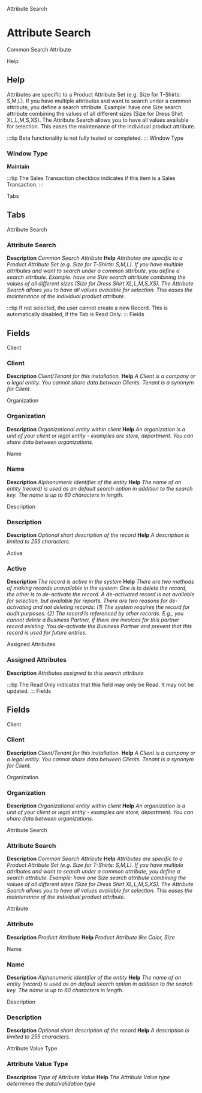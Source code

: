 
Attribute Search
# Attribute Search


Common Search Attribute 

Help
## Help

Attributes are specific to a Product Attribute Set (e.g. Size for T-Shirts: S,M,L). If you have multiple attributes and want to search under a common sttribute, you define a search sttribute. Example: have one Size search attribute combining the values of all different sizes (Size for Dress Shirt  XL,L,M,S,XS). The Attribute Search allows you to have all values available for selection.  This eases the maintenance of the individual product attribute.

:::tip
Beta functionality is not fully tested or completed.
:::
Window Type
### Window Type

**Maintain**

:::tip
The Sales Transaction checkbox indicates if this item is a Sales Transaction.
:::

Tabs
## Tabs


Attribute Search
### Attribute Search

**Description**
 *Common Search Attribute*
**Help**
 *Attributes are specific to a Product Attribute Set (e.g. Size for T-Shirts: S,M,L). If you have multiple attributes and want to search under a common sttribute, you define a search sttribute. Example: have one Size search attribute combining the values of all different sizes (Size for Dress Shirt  XL,L,M,S,XS). The Attribute Search allows you to have all values available for selection.  This eases the maintenance of the individual product attribute.*

:::tip
If not selected, the user cannot create a new Record.  This is automatically disabled, if the Tab is Read Only.
:::
Fields
## Fields


Client
### Client

**Description**
 *Client/Tenant for this installation.*
**Help**
 *A Client is a company or a legal entity. You cannot share data between Clients. Tenant is a synonym for Client.*

Organization
### Organization

**Description**
 *Organizational entity within client*
**Help**
 *An organization is a unit of your client or legal entity - examples are store, department. You can share data between organizations.*

Name
### Name

**Description**
 *Alphanumeric identifier of the entity*
**Help**
 *The name of an entity (record) is used as an default search option in addition to the search key. The name is up to 60 characters in length.*

Description
### Description

**Description**
 *Optional short description of the record*
**Help**
 *A description is limited to 255 characters.*

Active
### Active

**Description**
 *The record is active in the system*
**Help**
 *There are two methods of making records unavailable in the system: One is to delete the record, the other is to de-activate the record. A de-activated record is not available for selection, but available for reports.
There are two reasons for de-activating and not deleting records:
(1) The system requires the record for audit purposes.
(2) The record is referenced by other records. E.g., you cannot delete a Business Partner, if there are invoices for this partner record existing. You de-activate the Business Partner and prevent that this record is used for future entries.*

Assigned Attributes
### Assigned Attributes

**Description**
 *Attributes assigned to this search attribute*

:::tip
The Read Only indicates that this field may only be Read.  It may not be updated.
:::
Fields
## Fields


Client
### Client

**Description**
 *Client/Tenant for this installation.*
**Help**
 *A Client is a company or a legal entity. You cannot share data between Clients. Tenant is a synonym for Client.*

Organization
### Organization

**Description**
 *Organizational entity within client*
**Help**
 *An organization is a unit of your client or legal entity - examples are store, department. You can share data between organizations.*

Attribute Search
### Attribute Search

**Description**
 *Common Search Attribute*
**Help**
 *Attributes are specific to a Product Attribute Set (e.g. Size for T-Shirts: S,M,L). If you have multiple attributes and want to search under a common attribute, you define a search attribute. Example: have one Size search attribute combining the values of all different sizes (Size for Dress Shirt  XL,L,M,S,XS). The Attribute Search allows you to have all values available for selection.  This eases the maintenance of the individual product attribute.*

Attribute
### Attribute

**Description**
 *Product Attribute*
**Help**
 *Product Attribute like Color, Size*

Name
### Name

**Description**
 *Alphanumeric identifier of the entity*
**Help**
 *The name of an entity (record) is used as an default search option in addition to the search key. The name is up to 60 characters in length.*

Description
### Description

**Description**
 *Optional short description of the record*
**Help**
 *A description is limited to 255 characters.*

Attribute Value Type
### Attribute Value Type

**Description**
 *Type of Attribute Value*
**Help**
 *The Attribute Value type determines the data/validation type*
